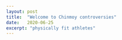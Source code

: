 ```yaml
---
layout: post
title:  "Welcome to Chinmoy controversies"
date:   2020-06-25
excerpt: "physically fit athletes"
---
```

